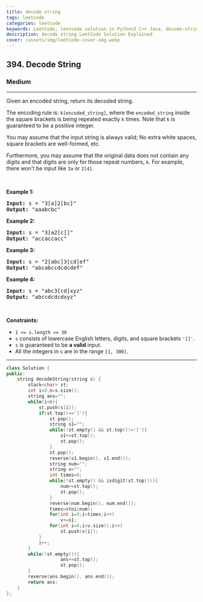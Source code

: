 ```yaml
---
title: decode string
tags: leetcode
categories: leetcode
keywords: LeetCode, leetcode solution in Python3 C++ Java, decode-string solution
description: decode string LeetCode Solution Explained
cover: /assets/img/leetcode-cover-img.webp
---
```





<h2>394. Decode String</h2><h3>Medium</h3><hr><div><p>Given an encoded string, return its decoded string.</p>

<p>The encoding rule is: <code>k[encoded_string]</code>, where the <code>encoded_string</code> inside the square brackets is being repeated exactly <code>k</code> times. Note that <code>k</code> is guaranteed to be a positive integer.</p>

<p>You may assume that the input string is always valid; No extra white spaces, square brackets are well-formed, etc.</p>

<p>Furthermore, you may assume that the original data does not contain any digits and that digits are only for those repeat numbers, <code>k</code>. For example, there won't be input like <code>3a</code> or <code>2[4]</code>.</p>

<p>&nbsp;</p>
<p><strong>Example 1:</strong></p>
<pre><strong>Input:</strong> s = "3[a]2[bc]"
<strong>Output:</strong> "aaabcbc"
</pre><p><strong>Example 2:</strong></p>
<pre><strong>Input:</strong> s = "3[a2[c]]"
<strong>Output:</strong> "accaccacc"
</pre><p><strong>Example 3:</strong></p>
<pre><strong>Input:</strong> s = "2[abc]3[cd]ef"
<strong>Output:</strong> "abcabccdcdcdef"
</pre><p><strong>Example 4:</strong></p>
<pre><strong>Input:</strong> s = "abc3[cd]xyz"
<strong>Output:</strong> "abccdcdcdxyz"
</pre>
<p>&nbsp;</p>
<p><strong>Constraints:</strong></p>

<ul>
	<li><code>1 &lt;= s.length &lt;= 30</code></li>
	<li><code>s</code> consists of lowercase English letters, digits, and square brackets <code>'[]'</code>.</li>
	<li><code>s</code> is guaranteed to be <strong>a valid</strong> input.</li>
	<li>All the integers in <code>s</code> are in the range <code>[1, 300]</code>.</li>
</ul>
</div>

---




```cpp
class Solution {
public:
    string decodeString(string s) {
        stack<char> st;
        int i=0,n=s.size();
        string ans="";
        while(i<n){
            st.push(s[i]);
            if(st.top()==']'){
                st.pop();
                string s1="";
                while(!st.empty() && st.top()!='['){
                    s1+=st.top();
                    st.pop();
                }
                st.pop();
                reverse(s1.begin(), s1.end());
                string num="";
                string v="";
                int times=0;
                while(!st.empty() && isdigit(st.top())){
                    num+=st.top();
                    st.pop();
                }
                reverse(num.begin(), num.end());
                times=stoi(num);
                for(int i=0;i<times;i++)
                    v+=s1;
                for(int i=0;i<v.size();i++)
                    st.push(v[i]);
            }
            i++;
        }
        while(!st.empty()){
                    ans+=st.top();
                    st.pop();
        }
        reverse(ans.begin(), ans.end());
        return ans;
    }
};
```
